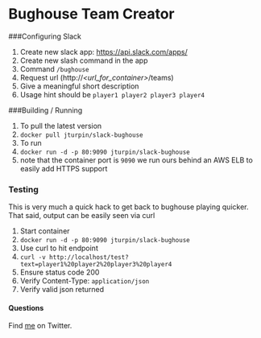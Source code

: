 # Bughouse Team Creator

###Configuring Slack
1. Create new slack app: https://api.slack.com/apps/
1. Create new slash command in the app
  1. Command `/bughouse`
  1. Request url (http://_\<url\_for\_container\>_/teams)
  1. Give a meaningful short description
  1. Usage hint should be `player1 player2 player3 player4`

###Building / Running
1. To pull the latest version
  1. `docker pull jturpin/slack-bughouse`
1. To run 
  1. `docker run -d -p 80:9090 jturpin/slack-bughouse`
  1. note that the container port is `9090` we run ours behind an AWS ELB to easily add HTTPS support

### Testing
This is very much a quick hack to get back to bughouse playing quicker. That said, output can be easily seen via curl

1. Start container 
  1. `docker run -d -p 80:9090 jturpin/slack-bughouse`
1. Use curl to hit endpoint
  1. `curl -v http://localhost/test?text=player1%20player2%20player3%20player4`
  1. Ensure status code 200
  1. Verify Content-Type: `application/json`
  1. Verify valid json returned

#### Questions
Find [me](https://twitter.com/jim_turpin) on Twitter.
